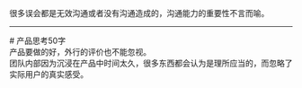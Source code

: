 

很多误会都是无效沟通或者没有沟通造成的，沟通能力的重要性不言而喻。

------
\# 产品思考50字    
产品要做的好，外行的评价也不能忽视。     
团队内部因为沉浸在产品中时间太久，很多东西都会认为是理所应当的，而忽略了实际用户的真实感受。